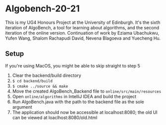 # Algobench-20-21

This is my UG4 Honours Project at the University of Edinburgh. It's the sixth iteration of AlgoBench, a tool for learning about algorithms, and the second iteration of the online version. Continuation of work by Eziama Ubachukwu, Yufen Wang, Shalom Rachapudi David, Nevena Blagoeva and Yuecheng Hu.

## Setup

If you're using MacOS, you might be able to skip straight to step 5

1. Clear the backend/build directory
2. `$ cd backend/build`
3. `$ cmake ../source && make`
4. Move the created AlgoBench_Backend file to `online/src/main/resources`
5. Open `online/algorithms` in IntelliJ IDEA and build the project
6. Run AlgoBench.java with the path to the backend file as the sole argument
7. The application should now be accessible at localhost:8080; the old UI can be viewed at loaclhost:8080/old.html

